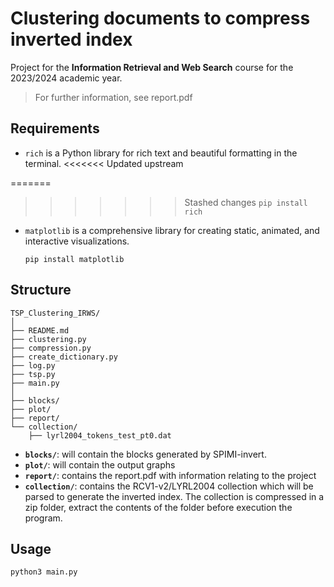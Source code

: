 # Clustering documents to compress inverted index 
Project for the **Information Retrieval and Web Search** course for the 2023/2024 academic year.
> For further information, see report.pdf

## Requirements

- `rich` is a Python library for rich text and beautiful formatting in the terminal.
<<<<<<< Updated upstream
  
=======

>>>>>>> Stashed changes
	```
	pip install rich
	```
- `matplotlib` is a comprehensive library for creating static, animated, and interactive visualizations.

	```
	pip install matplotlib
	```

## Structure
```
TSP_Clustering_IRWS/
│
├── README.md
├── clustering.py
├── compression.py
├── create_dictionary.py
├── log.py
├── tsp.py
├── main.py
│
├── blocks/
├── plot/
├── report/
└── collection/
    ├── lyrl2004_tokens_test_pt0.dat
```


- **`blocks/`**: will contain the blocks generated by SPIMI-invert.
- **`plot/`**: will contain the output graphs
- **`report/`**: contains the report.pdf with information relating to the project
- **`collection/`**: contains the RCV1-v2/LYRL2004 collection which will be parsed to generate the inverted index. The collection is compressed in a zip folder, extract the contents of the folder before execution the program.

## Usage

```
python3 main.py
```




